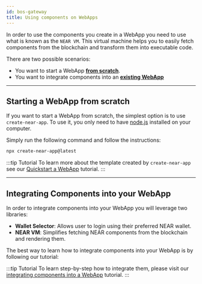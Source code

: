 ```yaml
---
id: bos-gateway
title: Using components on WebApps
---
```


In order to use the components you create in a WebApp you need to use what is known as the `NEAR VM`. This virtual machine helps you to easily fetch components from the blockchain and transform them into executable code.

There are two possible scenarios:
- You want to start a WebApp [**from scratch**](#starting-a-webapp-from-scratch).
- You want to integrate components into an [**existing WebApp**](#integrating-components-into-your-webapp)

---

## Starting a WebApp from scratch

If you want to start a WebApp from scratch, the simplest option is to use `create-near-app`. To use it, you only need to have [node.js](https://nodejs.org/en/) installed on your computer.

Simply run the following command and follow the instructions:

```bash
npx create-near-app@latest
```

:::tip Tutorial
To learn more about the template created by `create-near-app` see our [Quickstart a WebApp](../../2.develop/integrate/quickstart.md) tutorial.
:::

---

## Integrating Components into your WebApp

In order to integrate components into your WebApp you will leverage two libraries:
- **Wallet Selector**: Allows user to login using their preferred NEAR wallet.
- **NEAR VM**: Simplifies fetching NEAR components from the blockchain and rendering them.

The best way to learn how to integrate components into your WebApp is by following our tutorial:

:::tip Tutorial
To learn step-by-step how to integrate them, please visit our [integrating components into a WebApp](../../2.develop/integrate/frontend-components.md) tutorial.
:::